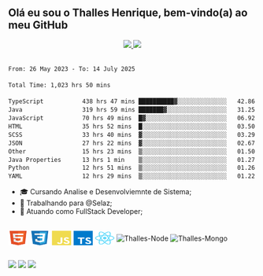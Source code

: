 ## Olá eu sou o Thalles Henrique, bem-vindo(a) ao meu GitHub

<div align="center">
  <a href="https://github.com/Thalles-HsA">
  <img height="180em" src="https://github-readme-stats.vercel.app/api?username=Thalles-HsA&show_icons=true&theme=radical&include_all_commits=true&count_private=true"/>
  <img height="180em" src="https://github-readme-stats.vercel.app/api/top-langs/?username=Thalles-HsA&exclude_repo=github-readme-stats,Pong,Freeway-JS&langs_count=5&theme=radical"/>
</div><br>
  
  <!--START_SECTION:waka-->

```txt
From: 26 May 2023 - To: 14 July 2025

Total Time: 1,023 hrs 50 mins

TypeScript           438 hrs 47 mins ██████████▓░░░░░░░░░░░░░░   42.86 %
Java                 319 hrs 59 mins ███████▓░░░░░░░░░░░░░░░░░   31.25 %
JavaScript           70 hrs 49 mins  █▓░░░░░░░░░░░░░░░░░░░░░░░   06.92 %
HTML                 35 hrs 52 mins  █░░░░░░░░░░░░░░░░░░░░░░░░   03.50 %
SCSS                 33 hrs 40 mins  ▓░░░░░░░░░░░░░░░░░░░░░░░░   03.29 %
JSON                 27 hrs 22 mins  ▓░░░░░░░░░░░░░░░░░░░░░░░░   02.67 %
Other                15 hrs 23 mins  ▒░░░░░░░░░░░░░░░░░░░░░░░░   01.50 %
Java Properties      13 hrs 1 min    ▒░░░░░░░░░░░░░░░░░░░░░░░░   01.27 %
Python               12 hrs 51 mins  ▒░░░░░░░░░░░░░░░░░░░░░░░░   01.26 %
YAML                 12 hrs 29 mins  ▒░░░░░░░░░░░░░░░░░░░░░░░░   01.22 %
```

<!--END_SECTION:waka-->

  - 🎓 Cursando Analise e Desenvolviemnte de Sistema;
  - 🌱 Trabalhando para @Selaz;
  - 🎯 Atuando como FullStack Developer;
 
<div style="display: inline_block"><br>
  <img align="center" alt="Thalles-HTML" height="30" width="40" src="https://raw.githubusercontent.com/devicons/devicon/master/icons/html5/html5-original.svg">
  <img align="center" alt="Thalles-CSS" height="30" width="40" src="https://raw.githubusercontent.com/devicons/devicon/master/icons/css3/css3-original.svg">
  <img align="center" alt="Thalles-Js" height="30" width="40" src="https://raw.githubusercontent.com/devicons/devicon/master/icons/javascript/javascript-plain.svg">
  <img align="center" alt="Thalles-Ts" height="30" width="40" src="https://raw.githubusercontent.com/devicons/devicon/master/icons/typescript/typescript-plain.svg">
  <img align="center" alt="Thalles-React" height="30" width="40" src="https://raw.githubusercontent.com/devicons/devicon/master/icons/react/react-original.svg">
  <img align="center" alt="Thalles-Node" height="30" width="40" src="https://cdn.jsdelivr.net/gh/devicons/devicon/icons/nodejs/nodejs-original.svg" />
  <img align="center" alt="Thalles-Mongo" height="30" width="40" src="https://cdn.jsdelivr.net/gh/devicons/devicon/icons/mongodb/mongodb-original.svg" />
  
</div>

 ##
  
<div>
  <a href="https://www.linkedin.com/in/thalles-hsa" target="_blank"><img src="https://img.shields.io/badge/-LinkedIn-%230077B5?style=for-the-badge&logo=linkedin&logoColor=white" target="_blank"></a> 
  <a href="https://instagram.com/thalleshsa" target="_blank"><img src="https://img.shields.io/badge/-Instagram-%23E4405F?style=for-the-badge&logo=instagram&logoColor=white" target="_blank"></a>
  <a href = "mailto:thsa.henrique@gmail.com"><img src="https://img.shields.io/badge/-Gmail-%23333?style=for-the-badge&logo=gmail&logoColor=white" target="_blank"></a>
   
</div>
